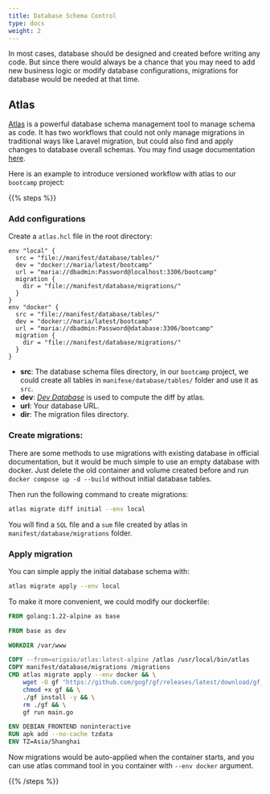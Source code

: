 ```yaml
---
title: Database Schema Control
type: docs
weight: 2
---
```


In most cases, database should be designed and created before writing any code. But since there would always be a chance that you may need to add new business logic or modify database configurations, migrations for database would be needed at that time.

## Atlas

[Atlas](https://github.com/ariga/atlas) is a powerful database schema management tool to manage schema as code. It has two workflows that could not only manage migrations in traditional ways like Laravel migration, but could also find and apply changes to database overall schemas. You may find usage documentation [here](https://atlasgo.io/getting-started). 

Here is an example to introduce versioned workflow with atlas to our `bootcamp` project:

{{% steps %}}

### Add configurations

Create a `atlas.hcl` file in the root directory:
```hcl {filename="atlas.hcl"}
env "local" {
  src = "file://manifest/database/tables/"
  dev = "docker://maria/latest/bootcamp"
  url = "maria://dbadmin:Password@localhost:3306/bootcamp"
  migration {
    dir = "file://manifest/database/migrations/"
  }
}
env "docker" {
  src = "file://manifest/database/tables/"
  dev = "docker://maria/latest/bootcamp"
  url = "maria://dbadmin:Password@database:3306/bootcamp"
  migration {
    dir = "file://manifest/database/migrations/"
  }
}
```
- **src**: The database schema files directory, in our `bootcamp` project, we could create all tables in `manifese/database/tables/` folder and use it as `src`.
- **dev**: [_Dev Database_](https://atlasgo.io/atlas-schema/sql) is used to compute the diff by atlas.
- **url**: Your database URL.
- **dir**: The migration files directory.

### Create migrations:

There are some methods to use migrations with existing database in official documentation, but it would be much simple to use an empty database with docker. Just delete the old container and volume created before and run `docker compose up -d --build` without initial database tables.

Then run the following command to create migrations:
```bash
atlas migrate diff initial --env local
```

You will find a `SQL` file and a `sum` file created by atlas in `manifest/database/migrations` folder.

### Apply migration

You can simple apply the initial database schema with:
```bash
atlas migrate apply --env local
```

To make it more convenient, we could modify our dockerfile:
```dockerfile {filename="Dockerfile"}
FROM golang:1.22-alpine as base

FROM base as dev

WORKDIR /var/www

COPY --from=arigaio/atlas:latest-alpine /atlas /usr/local/bin/atlas
COPY manifest/database/migrations /migrations
CMD atlas migrate apply --env docker && \
    wget -O gf "https://github.com/gogf/gf/releases/latest/download/gf_$(go env GOOS)_$(go env GOARCH)" && \
    chmod +x gf && \
    ./gf install -y && \
    rm ./gf && \
    gf run main.go

ENV DEBIAN_FRONTEND noninteractive
RUN apk add --no-cache tzdata
ENV TZ=Asia/Shanghai
```

Now migrations would be auto-applied when the container starts, and you can use atlas command tool in you container with `--env docker` argument.

{{% /steps %}}
